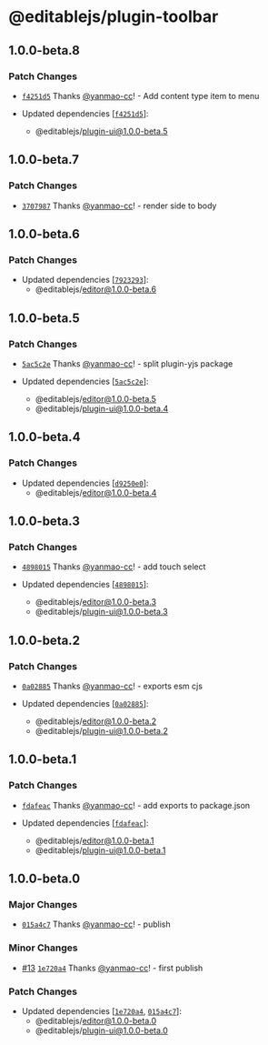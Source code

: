 # @editablejs/plugin-toolbar

## 1.0.0-beta.8

### Patch Changes

- [`f4251d5`](https://github.com/editablejs/editable/commit/f4251d513e682fd72e84926bdf63902e5f78fb76) Thanks [@yanmao-cc](https://github.com/yanmao-cc)! - Add content type item to menu

- Updated dependencies [[`f4251d5`](https://github.com/editablejs/editable/commit/f4251d513e682fd72e84926bdf63902e5f78fb76)]:
  - @editablejs/plugin-ui@1.0.0-beta.5

## 1.0.0-beta.7

### Patch Changes

- [`3707987`](https://github.com/editablejs/editable/commit/3707987a1def303b92a323f02dcfac930bec1285) Thanks [@yanmao-cc](https://github.com/yanmao-cc)! - render side to body

## 1.0.0-beta.6

### Patch Changes

- Updated dependencies [[`7923293`](https://github.com/editablejs/editable/commit/79232932d34772aa75648b3df161f08dca1130a6)]:
  - @editablejs/editor@1.0.0-beta.6

## 1.0.0-beta.5

### Patch Changes

- [`5ac5c2e`](https://github.com/editablejs/editable/commit/5ac5c2e5b4a879dc52c38d95712692f05a21ab78) Thanks [@yanmao-cc](https://github.com/yanmao-cc)! - split plugin-yjs package

- Updated dependencies [[`5ac5c2e`](https://github.com/editablejs/editable/commit/5ac5c2e5b4a879dc52c38d95712692f05a21ab78)]:
  - @editablejs/editor@1.0.0-beta.5
  - @editablejs/plugin-ui@1.0.0-beta.4

## 1.0.0-beta.4

### Patch Changes

- Updated dependencies [[`d9250e0`](https://github.com/editablejs/editable/commit/d9250e0ec00951cd2246813ac13c5e1fa2a7faeb)]:
  - @editablejs/editor@1.0.0-beta.4

## 1.0.0-beta.3

### Patch Changes

- [`4898015`](https://github.com/editablejs/editable/commit/489801580e1679b098f898625a9b28e7ec112332) Thanks [@yanmao-cc](https://github.com/yanmao-cc)! - add touch select

- Updated dependencies [[`4898015`](https://github.com/editablejs/editable/commit/489801580e1679b098f898625a9b28e7ec112332)]:
  - @editablejs/editor@1.0.0-beta.3
  - @editablejs/plugin-ui@1.0.0-beta.3

## 1.0.0-beta.2

### Patch Changes

- [`0a02885`](https://github.com/editablejs/editable/commit/0a028851cee60fe7ff97a9b109138b3f5fba2db7) Thanks [@yanmao-cc](https://github.com/yanmao-cc)! - exports esm cjs

- Updated dependencies [[`0a02885`](https://github.com/editablejs/editable/commit/0a028851cee60fe7ff97a9b109138b3f5fba2db7)]:
  - @editablejs/editor@1.0.0-beta.2
  - @editablejs/plugin-ui@1.0.0-beta.2

## 1.0.0-beta.1

### Patch Changes

- [`fdafeac`](https://github.com/editablejs/editable/commit/fdafeacb8da94a19fd5b74dab621add727b8d1fd) Thanks [@yanmao-cc](https://github.com/yanmao-cc)! - add exports to package.json

- Updated dependencies [[`fdafeac`](https://github.com/editablejs/editable/commit/fdafeacb8da94a19fd5b74dab621add727b8d1fd)]:
  - @editablejs/editor@1.0.0-beta.1
  - @editablejs/plugin-ui@1.0.0-beta.1

## 1.0.0-beta.0

### Major Changes

- [`015a4c7`](https://github.com/editablejs/editable/commit/015a4c788896d238bb67b09d117675a442e28903) Thanks [@yanmao-cc](https://github.com/yanmao-cc)! - publish

### Minor Changes

- [#13](https://github.com/editablejs/editable/pull/13) [`1e720a4`](https://github.com/editablejs/editable/commit/1e720a42cdffe82a5003df522c8021f431ba6674) Thanks [@yanmao-cc](https://github.com/yanmao-cc)! - first publish

### Patch Changes

- Updated dependencies [[`1e720a4`](https://github.com/editablejs/editable/commit/1e720a42cdffe82a5003df522c8021f431ba6674), [`015a4c7`](https://github.com/editablejs/editable/commit/015a4c788896d238bb67b09d117675a442e28903)]:
  - @editablejs/editor@1.0.0-beta.0
  - @editablejs/plugin-ui@1.0.0-beta.0
